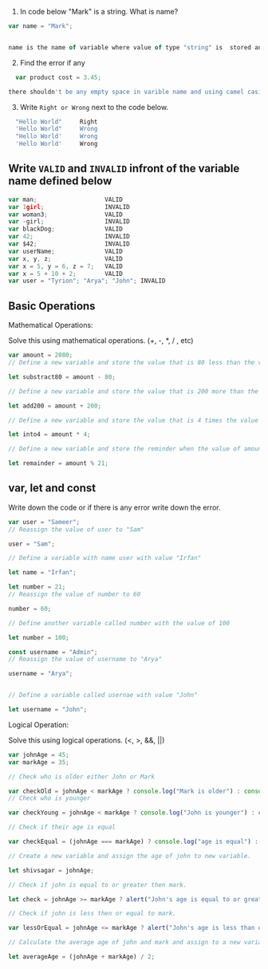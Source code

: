 1. In code below "Mark" is a string. What is name?


```js
var name = "Mark";


name is the name of variable where value of type "string" is  stored and var is the reserved keyword used by js to declare variable.
```

2. Find the error if any

```js
  var product cost = 3.45;

there shouldn't be any empty space in varible name and using camel casing while naming a variable is a good practice.


```

3. Write `Right or Wrong` next to the code below.

```js
  "Hello World"     Right
  'Hello World"     Wrong
  "Hello World'     Wrong
  'Hello World'     Wrong
```

## Write `VALID` and `INVALID` infront of the variable name defined below

```js
var man;                   VALID
var 1girl;                 INVALID
var woman3;                VALID
var -girl;                 INVALID
var blackDog;              VALID
var 42;                    INVALID 
var $42;                   INVALID
var userName;              VALID
var x, y, z;               VALID
var x = 5, y = 6, z = 7;   VALID
var x = 5 + 10 + 2;        VALID        
var user = "Tyrion"; "Arya"; "John"; INVALID
```

## Basic Operations

Mathematical Operations:

Solve this using mathematical operations. (+, -, \*, / , etc)

```js
var amount = 2080;
// Define a new variable and store the value that is 80 less than the value of amount.

let substract80 = amount - 80;

// Define a new variable and store the value that is 200 more than the value of amount.

let add200 = amount + 200;

// Define a new variable and store the value that is 4 times the value of amount.

let into4 = amount * 4;

// Define a new variable and store the reminder when the value of amount is  divided by 21.

let remainder = amount % 21;

```

## var, let and const

Write down the code or if there is any error write down the error.

```js
var user = "Sameer";
// Reassign the value of user to "Sam"

user = "Sam";

// Define a variable with name user with value "Irfan"

let name = "Irfan";

let number = 21;
// Reassign the value of number to 60

number = 60;

// Define another variable called number with the value of 100

let number = 100;

const username = "Admin";
// Reassign the value of username to "Arya"

username = "Arya";


// Define a variable called usernae with value "John"

let username = "John";

```

Logical Operation:

Solve this using logical operations. (<, >, &&, ||)

```js
var johnAge = 45;
var markAge = 35;

// Check who is older either John or Mark

var checkOld = johnAge < markAge ? console.log("Mark is older") : console.log("John is older");
// Check who is younger

var checkYoung = johnAge < markAge ? console.log("John is younger") : console.log("Mark is younger")

// Check if their age is equal

var checkEqual = (johnAge === markAge) ? console.log("age is equal") : console.log("age is not euqal");

// Create a new variable and assign the age of john to new variable.

let shivsagar = johnAge;

// Check if john is equal to or greater then mark.

let check = johnAge >= markAge ? alert("John's age is equal to or greater than mark") : alert("John's age is not equal to or greater than mark");

// Check if john is less then or equal to mark.

var lessOrEqual = johnAge <= markAge ? alert("John's age is less than or equal to mark's age") : alert("John's age is not less than or equal to mark's age");

// Calculate the average age of john and mark and assign to a new variable.

let averageAge = (johnAge + markAge) / 2;


```
